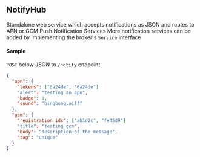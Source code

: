 ## NotifyHub

Standalone web service which accepts notifications as JSON and routes to APN or GCM Push Notification Services
More notification services can be added by implementing the broker's `Service` interface

#### Sample

`POST` below JSON to `/notify` endpoint

```json
{
  "apn": {
    "tokens": ["0a24de", "0a24de"]
    "alert": "testing an apn",
    "badge": 1,
    "sound": "bingbong.aiff"
  },
  "gcm": {
    "registration_ids": ["ab1d2c", "fe45d9"]
    "title": "testing gcm",
    "body": "description of the message",
    "tag": "unique"	
  }  
}
```

